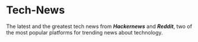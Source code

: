 # Tech-News

The latest and the greatest tech news from ***Hackernews*** and ***Reddit***, two of the most popular platforms for trending news about technology.